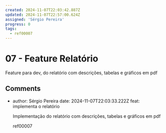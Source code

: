 ```yaml
---
created: 2024-11-07T22:03:42.887Z
updated: 2024-11-07T22:57:00.624Z
assigned: 'Sérgio Pereira'
progress: 0
tags:
  - ref00007
---
```


# 07 - Feature Relatório

Feature para dev, do relatório com descrições, tabelas e gráficos em pdf

## Comments

- author: Sérgio Pereira
  date: 2024-11-07T22:03:33.222Z
  feat: implementa o relatório
  
  Implementação do relatório com descrições, tabelas e gráficos em pdf
  
  ref00007
